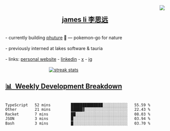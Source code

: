 <img align="right" src="https://visitor-badge.laobi.icu/badge?page_id=JLi2007.JLi2007" />

<div align="center">
    <h2 ><a href="https://jame.li/" target="blank"> james li 李思远 </a></h2>
</div>

<br/> 


<div align="center"; style="display: flex; flex-direction: column; align-items: flex-start;">
          <div>- currently building <a href="https://phutureai.com" target="blank"> phuture</a> 🌱 — pokemon-go for nature </div>
            <br/> 
          <div>- previously interned at lakes software & tauria </div>
            <br/> 
          <div>- links: <a href="https://jame.li/" target="blank"> personal website</a> - <a href="https://www.linkedin.com/in/james-siyuan-li/" target="blank"> linkedin</a> - <a        href="https://x.com/james_siyuan_li" target="blank"> x</a> - <a href="https://www.instagram.com/jamesdialedin/" target="blank"> ig</a</div>
</div>

<br/> 

<div align="center">
        <img src="https://streak-stats.demolab.com/?user=JLi2007&theme=tokyonight-duo&border_radius=10" alt="streak stats"/>
</div>

## 📊 &nbsp;Weekly Development Breakdown
<!--START_SECTION:waka-->

```txt
TypeScript   52 mins         ██████████████░░░░░░░░░░░   55.59 %
Other        21 mins         █████▓░░░░░░░░░░░░░░░░░░░   22.43 %
Racket       7 mins          ██░░░░░░░░░░░░░░░░░░░░░░░   08.03 %
JSON         3 mins          █░░░░░░░░░░░░░░░░░░░░░░░░   03.94 %
Bash         3 mins          █░░░░░░░░░░░░░░░░░░░░░░░░   03.70 %
```

<!--END_SECTION:waka-->


<!-- ARCHIVE-->

<!-- 
<h1 align="center">
    <img src="https://readme-typing-svg.herokuapp.com/?font=raleway&size=35&center=true&vCenter=true&width=500&color=FFFFFF&height=70&duration=4000&lines=+hey👋+I'm+James;" />
</h1>
-->

<!--   
<img src="https://github-readme-stats.vercel.app/api/top-langs/username=JLi2007&hide=HTML&langs_count=8&layout=compact&theme=github_dark&border_radius=10&size_weight=0.5&count_weight=0.5&exclude_repo=github-readme-stats" alt="top langs" />

<img width=390 src="https://github-readme-stats.vercel.app/api?username=Jli2007&count_private=true&show_icons=true&theme=github_dark&rank_icon=github&border_radius=10" alt="readme stats" />
<br/>
-->

<!-- 
<div align="center">
    <img src="https://skillicons.dev/icons?i=react,javascript,typescript,html,css,vue,tailwind" />
</div>
<div align="center">
    <img src="https://skillicons.dev/icons?i=rust,python,processing,cs,dotnet" />
</div>
<div align="center">
    <img src="https://skillicons.dev/icons?i=nodejs,mongo,express,docker,postgresql,supabase,tauri"/><br>
</div>
-->
